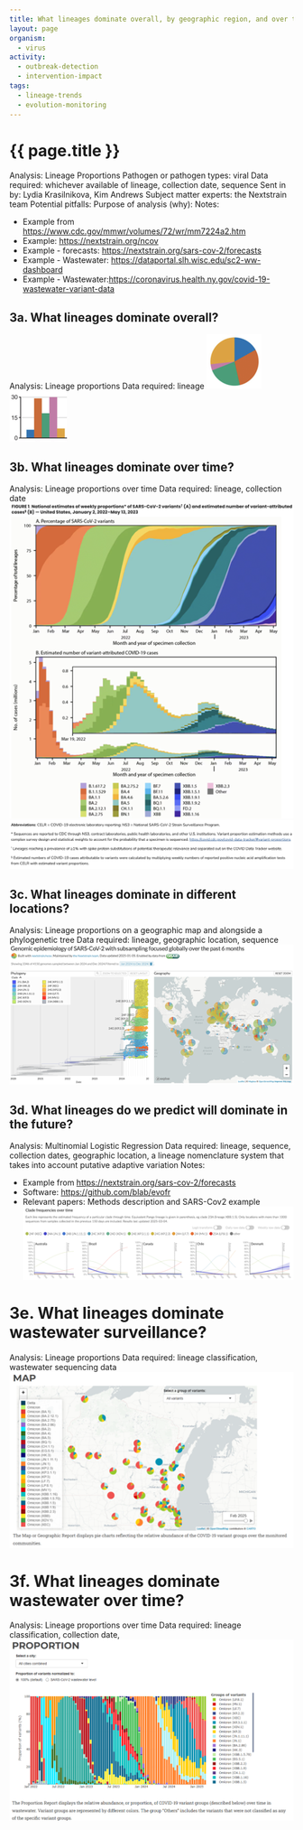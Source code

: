 ```yaml
---
title: What lineages dominate overall, by geographic region, and over time?
layout: page
organism:
  - virus
activity:
  - outbreak-detection
  - intervention-impact
tags:
  - lineage-trends
  - evolution-monitoring
---
```


# **{{ page.title }}**

Analysis: Lineage Proportions
Pathogen or pathogen types: viral
Data required: whichever available of lineage, collection date, sequence
Sent in by: Lydia Krasilnikova, Kim Andrews
Subject matter experts: the Nextstrain team
Potential pitfalls: 
Purpose of analysis (why): 
Notes:
-	Example from https://www.cdc.gov/mmwr/volumes/72/wr/mm7224a2.htm
-	Example: https://nextstrain.org/ncov
-	Example - forecasts: https://nextstrain.org/sars-cov-2/forecasts
-	Example - Wastewater: https://dataportal.slh.wisc.edu/sc2-ww-dashboard
-	Example - Wastewater:https://coronavirus.health.ny.gov/covid-19-wastewater-variant-data

## 3a. What lineages dominate overall?
Analysis: Lineage proportions
Data required: lineage
![](../docs/media/Picture7.png)
![](../docs/media/Picture8.png)

## 3b. What lineages dominate over time?
Analysis: Lineage proportions over time
Data required: lineage, collection date
![](../docs/media/Picture9.png)
![](../docs/media/Picture10.png)

## 3c. What lineages dominate in different locations?
Analysis: Lineage proportions on a geographic map and alongside a phylogenetic tree
Data required: lineage, geographic location, sequence
![](../docs/media/Picture11.png)

## 3d. What lineages do we predict will dominate in the future?
Analysis: Multinomial Logistic Regression
Data required: lineage, sequence, collection dates, geographic location, a lineage nomenclature system that takes into account putative adaptive variation
Notes:
-	Example from https://nextstrain.org/sars-cov-2/forecasts
-	Software: https://github.com/blab/evofr
-	Relevant papers: Methods description and SARS-Cov2 example
![](../docs/media/Picture12.png)

# 3e. What lineages dominate wastewater surveillance?
Analysis: Lineage proportions
Data required: lineage classification, wastewater sequencing data
![](../docs/media/Picture13.png)

# 3f. What lineages dominate wastewater over time?
Analysis: Lineage proportions over time
Data required: lineage classification, collection date,
![](../docs/media/Picture14.png)
